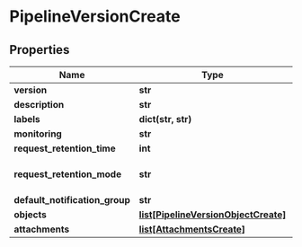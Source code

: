 # PipelineVersionCreate

## Properties
Name | Type | Notes
------------ | ------------- | -------------
**version** | **str** | 
**description** | **str** | [optional] 
**labels** | **dict(str, str)** | [optional] 
**monitoring** | **str** | [optional] 
**request_retention_time** | **int** | [optional] 
**request_retention_mode** | **str** | [optional] [default to 'full']
**default_notification_group** | **str** | [optional] 
**objects** | [**list[PipelineVersionObjectCreate]**](PipelineVersionObjectCreate.md) | [optional] 
**attachments** | [**list[AttachmentsCreate]**](AttachmentsCreate.md) | [optional] 


